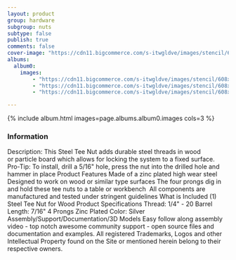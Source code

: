 ```yaml
---
layout: product
group: hardware
subgroup: nuts
subtype: false
publish: true
comments: false
cover-image: "https://cdn11.bigcommerce.com/s-itwgldve/images/stencil/608x608/products/193/4386/profile__04886.1675310606.png?c=2"
albums:
  album0:
    images:
        - "https://cdn11.bigcommerce.com/s-itwgldve/images/stencil/608x608/products/193/4386/profile__04886.1675310606.png?c=2"
        - "https://cdn11.bigcommerce.com/s-itwgldve/images/stencil/608x608/products/193/3707/Steel_tee_nut_for_wood_group_pic__67377.1675310606.png?c=2"
        - "https://cdn11.bigcommerce.com/s-itwgldve/images/stencil/608x608/products/193/3706/Steel_tee_nut_for_wood_in_use_picture__46151.1675310606.png?c=2"

---
```


{% include album.html images=page.albums.album0.images cols=3 %}

### Information

Description:
 This Steel Tee Nut adds durable steel threads in wood or particle board which allows for locking the system to a fixed surface.  Pro-Tip: To install, drill a 5/16" hole, press the nut into the drilled hole and hammer in place Product Features  Made of a zinc plated high wear steel Designed to work on wood or similar type surfaces The four prongs dig in and hold these tee nuts to a table or workbench   All components are manufactured and tested under stringent guidelines  What is Included  (1) Steel Tee Nut for Wood   Product Specifications  Thread: 1/4" - 20 Barrel Length: 7/16" 4 Prongs Zinc Plated Color: Silver   Assembly/Support/Documentation/3D Models   Easy follow along assembly video - top notch awesome community support - open source files and documentation and examples. All registered Trademarks, Logos and other Intellectual Property found on the Site or mentioned herein belong to their respective owners.  

